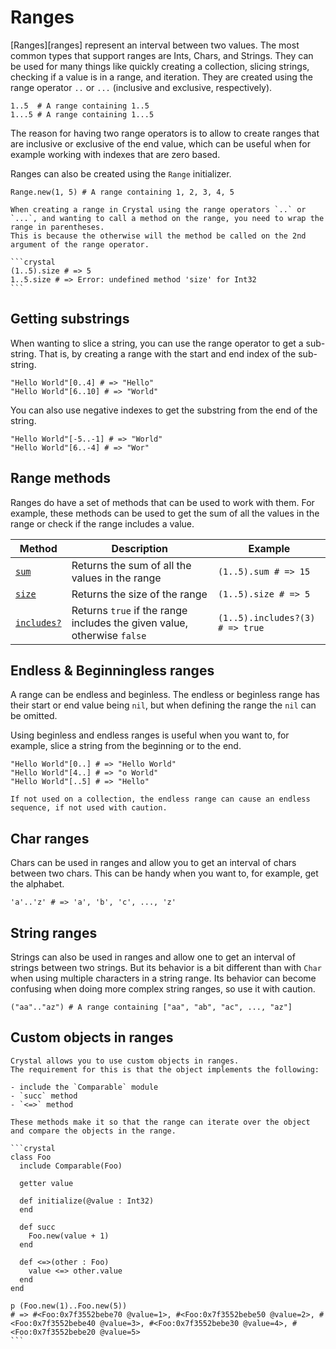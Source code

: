 # Ranges

[Ranges][ranges] represent an interval between two values.
The most common types that support ranges are Ints, Chars, and Strings.
They can be used for many things like quickly creating a collection, slicing strings, checking if a value is in a range, and iteration.
They are created using the range operator `..` or `...` (inclusive and exclusive, respectively).

```crystal
1..5  # A range containing 1..5
1...5 # A range containing 1...5
```

The reason for having two range operators is to allow to create ranges that are inclusive or exclusive of the end value, which can be useful when for example working with indexes that are zero based.

Ranges can also be created using the `Range` initializer.

```crystal
Range.new(1, 5) # A range containing 1, 2, 3, 4, 5
```

````exercism/note
When creating a range in Crystal using the range operators `..` or `...`, and wanting to call a method on the range, you need to wrap the range in parentheses.
This is because the otherwise will the method be called on the 2nd argument of the range operator.

```crystal
(1..5).size # => 5
1..5.size # => Error: undefined method 'size' for Int32
```
````

## Getting substrings

When wanting to slice a string, you can use the range operator to get a sub-string.
That is, by creating a range with the start and end index of the sub-string.

```crystal
"Hello World"[0..4] # => "Hello"
"Hello World"[6..10] # => "World"
```

You can also use negative indexes to get the substring from the end of the string.

```crystal
"Hello World"[-5..-1] # => "World"
"Hello World"[6..-4] # => "Wor"
```

## Range methods

Ranges do have a set of methods that can be used to work with them.
For example, these methods can be used to get the sum of all the values in the range or check if the range includes a value.

| Method                  | Description                                                             | Example                         |
| ----------------------- | ----------------------------------------------------------------------- | ------------------------------- |
| [`sum`][sum]            | Returns the sum of all the values in the range                          | `(1..5).sum # => 15`            |
| [`size`][size]          | Returns the size of the range                                           | `(1..5).size # => 5`            |
| [`includes?`][indludes] | Returns `true` if the range includes the given value, otherwise `false` | `(1..5).includes?(3) # => true` |

## Endless & Beginningless ranges

A range can be endless and beginless.
The endless or beginless range has their start or end value being `nil`, but when defining the range the `nil` can be omitted.

Using beginless and endless ranges is useful when you want to, for example, slice a string from the beginning or to the end.

```crystal
"Hello World"[0..] # => "Hello World"
"Hello World"[4..] # => "o World"
"Hello World"[..5] # => "Hello"
```

```exercism/caution
If not used on a collection, the endless range can cause an endless sequence, if not used with caution.
```

## Char ranges

Chars can be used in ranges and allow you to get an interval of chars between two chars.
This can be handy when you want to, for example, get the alphabet.

```crystal
'a'..'z' # => 'a', 'b', 'c', ..., 'z'
```

## String ranges

Strings can also be used in ranges and allow one to get an interval of strings between two strings.
But its behavior is a bit different than with `Char` when using multiple characters in a string range.
Its behavior can become confusing when doing more complex string ranges, so use it with caution.

```crystal
("aa".."az") # A range containing ["aa", "ab", "ac", ..., "az"]
```

## Custom objects in ranges

````exercism/advanced
Crystal allows you to use custom objects in ranges.
The requirement for this is that the object implements the following:

- include the `Comparable` module
- `succ` method
- `<=>` method

These methods make it so that the range can iterate over the object and compare the objects in the range.

```crystal
class Foo
  include Comparable(Foo)

  getter value

  def initialize(@value : Int32)
  end

  def succ
    Foo.new(value + 1)
  end

  def <=>(other : Foo)
    value <=> other.value
  end
end

p (Foo.new(1)..Foo.new(5))
# => #<Foo:0x7f3552bebe70 @value=1>, #<Foo:0x7f3552bebe50 @value=2>, #<Foo:0x7f3552bebe40 @value=3>, #<Foo:0x7f3552bebe30 @value=4>, #<Foo:0x7f3552bebe20 @value=5>
```
````

[range]: https://crystal-lang.org/api/latest/Range.html
[sum]: https://crystal-lang.org/api/latest/Range.html#sum%28initial%29-instance-method
[size]: https://crystal-lang.org/api/latest/Range.html#size-instance-method
[indludes]: https://crystal-lang.org/api/latest/Range.html#includes%3F%28value%29%3ABool-instance-method
